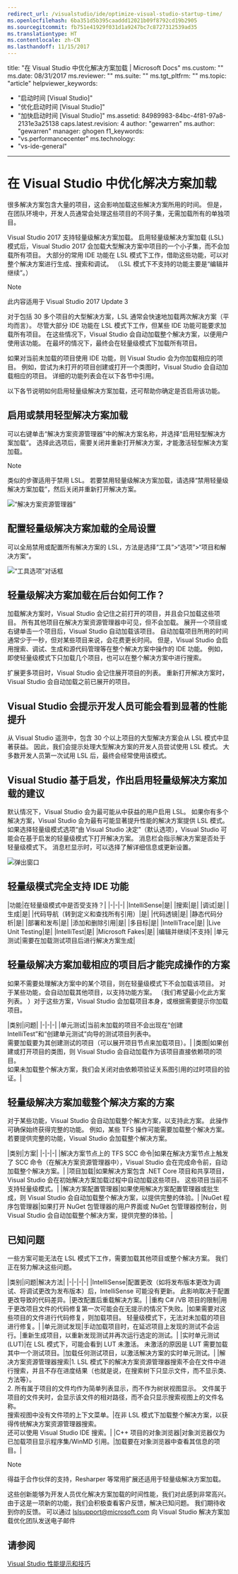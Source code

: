 ```yaml
---
redirect_url: /visualstudio/ide/optimize-visual-studio-startup-time/
ms.openlocfilehash: 6ba351d5b395caaddd12021b09f8792cd19b2905
ms.sourcegitcommit: fb751e41929f031d1a9247bc7c8727312539ad35
ms.translationtype: HT
ms.contentlocale: zh-CN
ms.lasthandoff: 11/15/2017
---
```

title: "在 Visual Studio 中优化解决方案加载 | Microsoft Docs" ms.custom: "" ms.date: 08/31/2017 ms.reviewer: "" ms.suite: "" ms.tgt_pltfrm: "" ms.topic: "article" helpviewer_keywords: 
  - "启动时间 [Visual Studio]"
  - "优化启动时间 [Visual Studio]"
  - "加快启动时间 [Visual Studio]" ms.assetid: 84989983-84bc-4f81-97a8-2131e3a25138 caps.latest.revision: 4 author: "gewarren" ms.author: "gewarren" manager: ghogen f1_keywords: 
  - "vs.performancecenter" ms.technology: 
  - "vs-ide-general"
---
# <a name="optimize-solution-loading-in-visual-studio"></a>在 Visual Studio 中优化解决方案加载
很多解决方案包含大量的项目，这会影响加载这些解决方案所用的时间。 但是，在团队环境中，开发人员通常会处理这些项目的不同子集，无需加载所有的单独项目。

Visual Studio 2017 支持轻量级解决方案加载。 启用轻量级解决方案加载 (LSL) 模式后，Visual Studio 2017 会加载大型解决方案中项目的一个小子集，而不会加载所有项目。 大部分的常用 IDE 功能在 LSL 模式下工作，借助这些功能，可以对整个解决方案进行生成、搜索和调试。 （LSL 模式下不支持的功能主要是“编辑并继续”。）  

> [!NOTE]
> 此内容适用于 Visual Studio 2017 Update 3

对于包括 30 多个项目的大型解决方案，LSL 通常会快速地加载两次解决方案（平均而言）。 尽管大部分 IDE 功能在 LSL 模式下工作，但某些 IDE 功能可能要求加载所有项目。 在这些情况下，Visual Studio 会自动加载整个解决方案，以便用户使用该功能。 在最坏的情况下，最终会在轻量级模式下加载所有项目。 

如果对当前未加载的项目使用 IDE 功能，则 Visual Studio 会为你加载相应的项目。 例如，尝试为未打开的项目创建或打开一个类图时，Visual Studio 会自动加载相应的项目。 详细的功能列表会在以下各节中引用。

以下各节说明如何启用轻量级解决方案加载，还可帮助你确定是否启用该功能。

## <a name="enable-or-disable-lightweight-solution-load"></a>启用或禁用轻型解决方案加载

可以右键单击“解决方案资源管理器”中的解决方案名称，并选择“启用轻型解决方案加载”。 选择此选项后，需要关闭并重新打开解决方案，才能激活轻型解决方案加载。

> [!NOTE]
> 类似的步骤适用于禁用 LSL。 若要禁用轻量级解决方案加载，请选择“禁用轻量级解决方案加载”，然后关闭并重新打开解决方案。 

![“解决方案资源管理器”](../ide/media/VSIDE_LSL_Solution_Setting.png)

## <a name="global_solution_load_settings"></a>配置轻量级解决方案加载的全局设置

可以全局禁用或配置所有解决方案的 LSL，方法是选择“工具”>“选项”>“项目和解决方案”。

![“工具选项”对话框](../ide/media/VSIDE_LightweightSolutionLoad.png)

## <a name="how-does-lightweight-solution-load-work-behind-the-scenes"></a>轻量级解决方案加载在后台如何工作？

加载解决方案时，Visual Studio 会记住之前打开的项目，并且会只加载这些项目。 所有其他项目在解决方案资源管理器中可见，但不会加载。 展开一个项目或右键单击一个项目后，Visual Studio 自动加载该项目。 自动加载项目所用的时间通常少于一秒，但对某些项目来说，会花费更长时间。 但是，Visual Studio 会启用搜索、调试、生成和源代码管理等在整个解决方案中操作的 IDE 功能。 例如，即使轻量级模式下只加载几个项目，也可以在整个解决方案中进行搜索。 

扩展更多项目时，Visual Studio 会记住展开项目的列表。 重新打开解决方案时，Visual Studio 会自动加载之前已展开的项目。

## <a name="visual-studio-prompts-developers-likely-to-see-significant-performance-gains"></a>Visual Studio 会提示开发人员可能会看到显著的性能提升

从 Visual Studio 遥测中，包含 30 个以上项目的大型解决方案会从 LSL 模式中显著获益。 因此，我们会提示处理大型解决方案的开发人员尝试使用 LSL 模式。 大多数开发人员第一次试用 LSL 后，最终会经常使用该模式。 

## <a name="visual-studio-makes-recommendations-to-turn-on-lightweight-solution-load-based-on-heuristics"></a>Visual Studio 基于启发，作出启用轻量级解决方案加载的建议

默认情况下，Visual Studio 会为最可能从中获益的用户启用 LSL。 如果你有多个解决方案，Visual Studio 会为最有可能显著提升性能的解决方案提供 LSL 模式。 如果选择轻量级模式选项“由 Visual Studio 决定”（默认选项），Visual Studio 可能会在基于启发的轻量级模式下打开解决方案。 消息栏会指示解决方案是否处于轻量级模式下。 消息栏显示时，可以选择了解详细信息或更新设置。

![弹出窗口](../ide/media/VSIDE_LSL_Popup.png)

## <a name="ide-features-fully-supported-in-lightweight-mode"></a>轻量级模式完全支持 IDE 功能

|功能|在轻量级模式中是否受支持？|
|-|-|-|
|IntelliSense|是|
|搜索|是|
|调试|是|
|生成|是|
|代码导航（转到定义和查找所有引用）|是|
|代码透镜|是|
|静态代码分析|是|
|部署和发布|是|
|添加和删除引用|是|
|多目标|是|
|IntelliTrace|是|
|Live Unit Testing|是|
|IntelliTest|是|
|Microsoft Fakes|是|
|编辑并继续|不支持|
|单元测试|需要在加载测试项目后进行解决方案生成|

## <a name="scenarios-in-which-lightweight-solution-loads-the-appropriate-projects-to-complete-the-operation"></a>轻量级解决方案加载相应的项目后才能完成操作的方案

如果不需要处理解决方案中的某个项目，则在轻量级模式下不会加载该项目。 对于某些功能，会自动加载其他项目，以支持功能方案。 （我们希望最小化此方案列表。 ）对于这些方案，Visual Studio 会加载项目本身，或根据需要提示你加载项目。

|类别|问题|
|-|-|-|
|单元测试|当前未加载的项目不会出现在“创建 IntelliTest”和“创建单元测试”向导的测试项目列表中。 </br>需要加载要为其创建测试的项目（可以展开项目节点来加载项目）。|
|类图|如果创建或打开项目的类图，则 Visual Studio 会自动加载作为该项目直接依赖项的项目。 </br>如果未加载整个解决方案，我们会关闭对由依赖项验证关系图引用的过时项目的验证。|

## <a name="scenarios-in-which-lightweight-solution-loads-the-entire-solution"></a>轻量级解决方案加载整个解决方案的方案 

对于某些功能，Visual Studio 会自动加载整个解决方案，以支持此方案。 此操作可确保始终获得完整的功能。 例如，某些 TFS 操作可能需要加载整个解决方案。 若要提供完整的功能，Visual Studio 会加载整个解决方案。

|类别|方案|
|-|-|-|
|解决方案节点上的 TFS SCC 命令|如果在解决方案节点上触发了 SCC 命令（在解决方案资源管理器中），Visual Studio 会在完成命令前，自动加载整个解决方案。|
|项目加载|如果解决方案包含 .NET Core 项目和共享项目，Visual Studio 会在初始解决方案加载过程中自动加载这些项目。 这些项目当前不支持轻量级模式。|
|解决方案配置管理器|如果使用解决方案配置管理器或批生成，则 Visual Studio 会自动加载整个解决方案，以提供完整的体验。|
|NuGet 程序包管理器|如果打开 NuGet 包管理器的用户界面或 NuGet 包管理器控制台，则 Visual Studio 会自动加载整个解决方案，提供完整的体验。|

## <a name="known-issues"></a>已知问题

一些方案可能无法在 LSL 模式下工作，需要加载其他项目或整个解决方案。 我们正在努力解决这些问题。 

|类别|问题|解决方法|
|-|-|-|-|
|IntelliSense|配置更改（如将发布版本更改为调试、将调试更改为发布版本）后，IntelliSense 可能没有更新。 此影响取决于配置更改导致的代码差异。|更改配置后重载解决方案。|
|重构 C# /VB 项目的限制|用于更改项目文件的代码修复第一次可能会在无提示的情况下失败。|如果需要对这些项目的文件进行代码修复，则加载项目。 轻量级模式下，无法对未加载的项目进行修复。|
|单元测试发现|手动加载项目时，在延迟项目上发现的测试不会运行。|重新生成项目，以重新发现测试并再次运行选定的测试。|
|实时单元测试 (LUT)|在 LSL 模式下，可能会看到 LUT 未激活。 未激活的原因是 LUT 需要加载其中一个测试项目。|加载任何测试项目，以激活解决方案的实时单元测试。|
|解决方案资源管理器搜索|1.  LSL 模式下的解决方案资源管理器搜索不会在文件中进行搜索，并且不存在进度结果（也就是说，在搜索树下只显示文件，而不显示类、方法等）。</br>2.  所有属于项目的文件均作为简单列表显示，而不作为树状视图显示。 文件属于项目的文件夹时，会显示该文件的相对路径，而不会只显示搜索视图上的文件名称。</br>搜索视图中没有文件项的上下文菜单。|在非 LSL 模式下加载整个解决方案，以获得传统解决方案资源管理器搜索。</br>还可以使用 Visual Studio IDE 搜索。|
|C++ 项目的对象浏览器|对象浏览器仅为已加载项目显示程序集/WinMD 引用。|加载要在对象浏览器中查看其信息的项目。|

> [!Note]
> 得益于合作伙伴的支持，Resharper 等常用扩展还适用于轻量级解决方案加载。

这些创新能够为开发人员优化解决方案加载的时间性能，我们对此感到非常高兴。 由于这是一项新的功能，我们会积极查看客户反馈，解决已知问题。 我们期待收到你的反馈。 可以通过 lslsupport@microsoft.com 向 Visual Studio 解决方案加载优化团队发送电子邮件

## <a name="see-also"></a>请参阅
[Visual Studio 性能提示和技巧](../ide/visual-studio-performance-tips-and-tricks.md)  